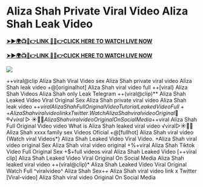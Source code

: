 # Aliza Shah Private Viral Video Aliza Shah Leak Video

**[➤►🌍📺📱👉LINK 🔴✅👉CLICK HERE TO WATCH LIVE NOW](https://cutt.ly/ZrqxdKBg)**

**[➤►🌍📺📱👉LINK 🔴✅👉CLICK HERE TO WATCH LIVE NOW](https://cutt.ly/ZrqxdKBg)**

[![](https://blogger.googleusercontent.com/img/b/R29vZ2xl/AVvXsEjly1_Jd6fwzfMpqBttKB75cqKlfeme68djTcwoVtnCKQqlBEMC7avhQDkCiZP2V4MA4ADw2tRwTKTbstPHU5ZNXJeaRPOBgpDy-TmzhSmEb-NeClIFzVdOblRd6Ch1U9LBiEulx0WHmcZEwxwUxagnbG0kPcZgqm5HvpiKMTTe5kCP6VDr6LTudCVCw34b/s1280/Leaked.png)](https://cutt.ly/ZrqxdKBg)

++viral@clip Aliza Shah Viral Video sex Aliza Shah private viral video Aliza Shah leak video +@[originalhot] Aliza Shah viral video full ++[viral} Aliza Shah Videos Aliza Shah only Leak Telegram ++(viral@clip)** Aliza Shah Leaked Video Viral Original Sex Aliza Shah private viral video Aliza Shah leak video +$+viral Aliza Shah Full Original Video Tutorial Leaked Video Full++ Aliza Shah viral video link x Twitter. {Watch} Aliza Shah viral video Original 👙®️√viral▷☀️👄💥 Aliza Shah viral video Original On Social Media +$+viral Aliza Shah Full Original Video video What is Aliza Shah leaked viral video ️√viral▷☀️👄💥 Aliza Shah xxxx family sex Videos Oficial +@[fullhot] Aliza Shah viral video {Watch viral Videos*} Aliza Shah Leaked Video Viral Video. +Aliza Shah viral video original Sex Aliza Shah viral video original +%+viral Aliza Shah Tiktok Video Full Original Sex +$+full videos viral Aliza Shah Leaked Video [++viral clip] Aliza Shah Leaked Video Viral Original On Social Media Aliza Shah leaked viral video ++(viral@clip)* Aliza Shah Leaked Video Viral Original Watch Full ^viralvideo^ Aliza Shah Sex++ Aliza Shah viral video link x Twitter [Viral-video] Aliza Shah viral video Original On Social Media

